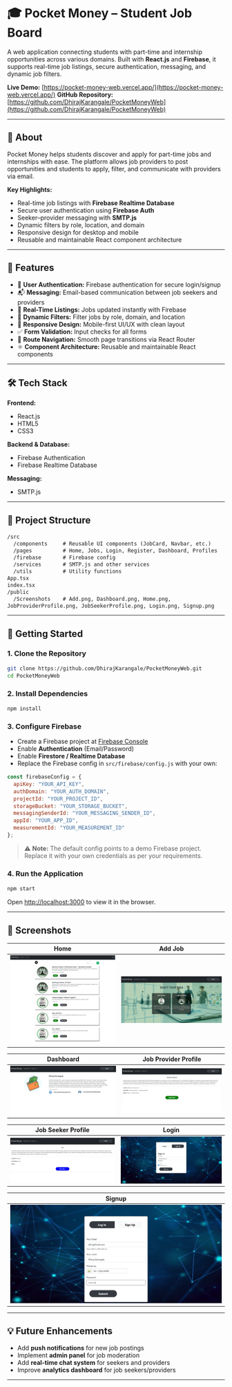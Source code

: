 # 🎓 Pocket Money – Student Job Board

A web application connecting students with part-time and internship opportunities across various domains. Built with **React.js** and **Firebase**, it supports real-time job listings, secure authentication, messaging, and dynamic job filters.

**Live Demo:** [https://pocket-money-web.vercel.app/](https://pocket-money-web.vercel.app/)
**GitHub Repository:** [https://github.com/DhirajKarangale/PocketMoneyWeb](https://github.com/DhirajKarangale/PocketMoneyWeb)

---

## 📝 About

Pocket Money helps students discover and apply for part-time jobs and internships with ease. The platform allows job providers to post opportunities and students to apply, filter, and communicate with providers via email.

**Key Highlights:**

* Real-time job listings with **Firebase Realtime Database**
* Secure user authentication using **Firebase Auth**
* Seeker–provider messaging with **SMTP.js**
* Dynamic filters by role, location, and domain
* Responsive design for desktop and mobile
* Reusable and maintainable React component architecture

---

## 🚀 Features

* 🔐 **User Authentication:** Firebase authentication for secure login/signup
* 📬 **Messaging:** Email-based communication between job seekers and providers
* 📄 **Real-Time Listings:** Jobs updated instantly with Firebase
* 🔎 **Dynamic Filters:** Filter jobs by role, domain, and location
* 📱 **Responsive Design:** Mobile-first UI/UX with clean layout
* ✅ **Form Validation:** Input checks for all forms
* 🔄 **Route Navigation:** Smooth page transitions via React Router
* ⚛️ **Component Architecture:** Reusable and maintainable React components

---

## 🛠️ Tech Stack

**Frontend:**

* React.js
* HTML5
* CSS3

**Backend & Database:**

* Firebase Authentication
* Firebase Realtime Database

**Messaging:**

* SMTP.js

---

## 📁 Project Structure

```
/src
  /components     # Reusable UI components (JobCard, Navbar, etc.)
  /pages          # Home, Jobs, Login, Register, Dashboard, Profiles
  /firebase       # Firebase config
  /services       # SMTP.js and other services
  /utils          # Utility functions
App.tsx
index.tsx
/public
  /Screenshots    # Add.png, Dashboard.png, Home.png, JobProviderProfile.png, JobSeekerProfile.png, Login.png, Signup.png
```

---

## 🧪 Getting Started

### 1. Clone the Repository

```bash
git clone https://github.com/DhirajKarangale/PocketMoneyWeb.git
cd PocketMoneyWeb
```

### 2. Install Dependencies

```bash
npm install
```

### 3. Configure Firebase

* Create a Firebase project at [Firebase Console](https://console.firebase.google.com/)
* Enable **Authentication** (Email/Password)
* Enable **Firestore / Realtime Database**
* Replace the Firebase config in `src/firebase/config.js` with your own:

```javascript
const firebaseConfig = {
  apiKey: "YOUR_API_KEY",
  authDomain: "YOUR_AUTH_DOMAIN",
  projectId: "YOUR_PROJECT_ID",
  storageBucket: "YOUR_STORAGE_BUCKET",
  messagingSenderId: "YOUR_MESSAGING_SENDER_ID",
  appId: "YOUR_APP_ID",
  measurementId: "YOUR_MEASUREMENT_ID"
};
```

> ⚠️ **Note:** The default config points to a demo Firebase project. Replace it with your own credentials as per your requirements.

### 4. Run the Application

```bash
npm start
```

Open [http://localhost:3000](http://localhost:3000) to view it in the browser.

---

## 📸 Screenshots

| Home                                 | Add Job                            |
| ------------------------------------ | ---------------------------------- |
| ![Home](public/Screenshots/Home.png) | ![Add](public/Screenshots/Add.png) |

| Dashboard                                      | Job Provider Profile                                             |
| ---------------------------------------------- | ---------------------------------------------------------------- |
| ![Dashboard](public/Screenshots/Dashboard.png) | ![JobProviderProfile](public/Screenshots/JobProviderProfile.png) |

| Job Seeker Profile                                          | Login                                  |
| ----------------------------------------------------------- | -------------------------------------- |
| ![JobSeekerProfile](public/Screenshots/JobSeekerProfil.png) | ![Login](public/Screenshots/Login.png) |

| Signup                                   |
| ---------------------------------------- |
| ![Signup](public/Screenshots/Signup.png) |

---

## 💡 Future Enhancements

* Add **push notifications** for new job postings
* Implement **admin panel** for job moderation
* Add **real-time chat system** for seekers and providers
* Improve **analytics dashboard** for job seekers/providers

---